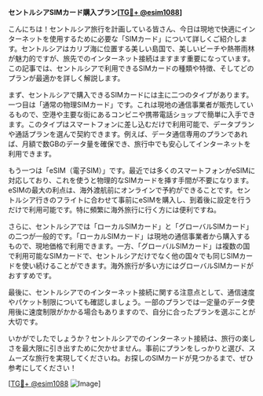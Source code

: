 **セントルシアSIMカード購入プラン[[TG💪+ @esim1088](https://t.me/s/esim1088)]**

こんにちは！セントルシア旅行を計画している皆さん、今日は現地で快適にインターネットを使用するために必要な「SIMカード」について詳しくご紹介します。セントルシアはカリブ海に位置する美しい島国で、美しいビーチや熱帯雨林が魅力的ですが、旅先でのインターネット接続はますます重要になっています。この記事では、セントルシアで利用できるSIMカードの種類や特徴、そしてどのプランが最適かを詳しく解説します。

まず、セントルシアで購入できるSIMカードには主に二つのタイプがあります。一つ目は「通常の物理SIMカード」です。これは現地の通信事業者が販売しているもので、空港や主要な街にあるコンビニや携帯電話ショップで簡単に入手できます。このタイプはスマートフォンに差し込むだけで利用可能で、データプランや通話プランを選んで契約できます。例えば、データ通信専用のプランであれば、月額で数GBのデータ量を確保でき、旅行中でも安心してインターネットを利用できます。

もう一つは「eSIM（電子SIM）」です。最近では多くのスマートフォンがeSIMに対応しており、これを使うと物理的なSIMカードを挿す手間が不要になります。eSIMの最大の利点は、海外渡航前にオンラインで予約ができることです。セントルシア行きのフライトに合わせて事前にeSIMを購入し、到着後に設定を行うだけで利用可能です。特に頻繁に海外旅行に行く方には便利ですね。

さらに、セントルシアでは「ローカルSIMカード」と「グローバルSIMカード」の二つが一般的です。「ローカルSIMカード」は現地の通信事業者から購入するもので、現地価格で利用できます。一方、「グローバルSIMカード」は複数の国で利用可能なSIMカードで、セントルシアだけでなく他の国々でも同じSIMカードを使い続けることができます。海外旅行が多い方にはグローバルSIMカードがおすすめです。

最後に、セントルシアでのインターネット接続に関する注意点として、通信速度やパケット制限についても確認しましょう。一部のプランでは一定量のデータ使用後に速度制限がかかる場合もありますので、自分に合ったプランを選ぶことが大切です。

いかがでしたでしょうか？セントルシアでのインターネット接続は、旅行の楽しさを最大限に引き出すために欠かせません。事前にプランをしっかりと選び、スムーズな旅行を実現してくださいね。お探しのSIMカードが見つかるまで、ぜひ参考にしてください！

[[TG💪+ @esim1088](https://t.me/s/esim1088) ![Image](https://i.postimg.cc/Y0z9fWf4/image.png)]